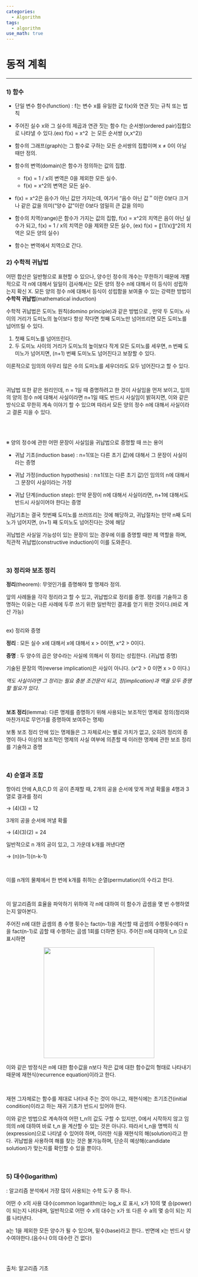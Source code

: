 ```yaml
---
categories:
  - Algorithm
tags:
  - algorithm
use_math: true
---
```

# 동적 계획
___

### 1) 함수

- 단일 변수 함수(function) : f는 변수 x를 유일한 값 f(x)와 연관 짓는 규칙 또는 법칙

- 주어진 실수 x와 그 실수의 제곱과 연관 짓는 함수 f는 순서쌍(ordered pair)집합으로 나타낼 수 있다.(ex) f(x) = x^2  는 모든 순서쌍 (x,x^2))

- 함수의 그래프(graph)는 그 함수로 구하는 모든 순서쌍의 집합이며 x ≠ 0이 아닐 때만 정의.

- 함수의 변역(domain)은 함수가 정의하는 값의 집합.
	- f(x) = 1 / x의 변역은 0을 제외한 모든 실수.
	- f(x) = x^2의 변역은 모든 실수.

- f(x) = x^2은 음수가 아닌 값만 가지는데, 여기서 “음수 아닌 값＂이란 0보다 크거나 같은 값을 의미(“양수 값”이란 0보다 엄밀히 큰 값을 의미)

- 함수의 치역(range)은 함수가 가지는 값의 집합, f(x) = x^2의 치역은 음이 아닌 실수가 되고, f(x) = 1 / x의 치역은 0을 제외한 모든 실수, (ex) f(x) = 〖(1/x)〗^2의 치역은 모든 양의 실수)

- 함수는 변역에서 치역으로 간다.


### 2) 수학적 귀납법

어떤 합산은 일반형으로 표현할 수 있으나, 양수인 정수의 개수는 무한하기 때문에 개별적으로 각 n에 대해서 일일이 검사해서는 모든 양의 정수 n에 대해서 이 등식이 성립하는지 확신 X. 모든 양의 정수 n에 대해서 등식이 성립함을 보여줄 수 있는 강력한 방법이 **수학적 귀납법**(mathematical induction)

수학적 귀납법은 도미노 원칙(domino principle)과 같은 방법으로 , 만약 두 도미노 사이의 거리가 도미노의 높이보다 항상 작다면 첫째 도미노만 넘어뜨리면 모든 도미노를 넘어뜨릴 수 있다.

1. 첫째 도미노를 넘어뜨린다.
2. 두 도미노 사이의 거리가 도미노의 높이보다 작게 모든 도미노를 세우면, n 번째 도미노가 넘어지면, (n+1) 번째 도미노도 넘어진다고 보장할 수 있다.

이론적으로 임의의 아무리 많은 수의 도미노를 세우더라도 모두 넘어진다고 할 수 있다.

<br>


귀납법 또한 같은 원리인데, n = 1일 때 증명하려고 한 것이 사실임을 먼저 보이고, 임의의 양의 정수 n에 대해서 사실이라면 n+1일 때도 반드시 사실임이 밝혀지면, 이와 같은 방식으로 무한히 계속 이야기 할 수 있으며 따라서 모든 양의 정수 n에 대해서 사실이라고 결론 지을 수 있다.

<br>
<br>


※ 양의 정수에 관한 어떤 문장이 사실임을 귀납법으로 증명할 때 쓰는 용어

- 귀납 기초(induction base) : n=1(또는 다른 초기 값)에 대해서 그 문장이 사실이라는 증명

- 귀납 가정(induction hypothesis) : n≥1(또는 다른 초기 값)인 임의의 n에 대해서 그 문장이 사실이라는 가정

- 귀납 단계(induction step): 만약 문장이 n에 대해서 사실이라면, n+1에 대해서도 반드시 사실이어야 한다는 증명

귀납기초는 결국 첫번째 도미노를 쓰러뜨리는 것에 해당하고, 귀납절차는 만약 n째 도미노가 넘어지면, (n+1) 째 도미노도 넘어진다는 것에 해당

귀납법은 사실일 가능성이 있는 문장이 있는 경우에 이를 증명할 때만 제 역할을 하며, 직관적 귀납법(constructive induction)이 이를 도와준다.

<br>

### 3) 정리와 보조 정리

**정리**(theorem): 무엇인가를 증명해야 할 명제라 정의.

앞의 사례들을 각각 정리라고 할 수 있고, 귀납법으로 정리를 증명.
정리를 기술하고 증명하는 이유는 다른 사례에 두루 쓰기 위한 일반적인 결과를 얻기 위한 것이다.(바로 계산 가능)

<br>
ex) 정리와 증명

**정리** : 모든 실수 x에 대해서 x에 대해서 x > 0이면, x^2 > 0이다.

**증명** : 두 양수의 곱은 양수라는 사실에 의해서 이 정리는 성립한다. (귀납법 증명)

기술된 문장의 역(reverse implication)은 사실이 아니다. (x^2 > 0 이면 x > 0 이다.)

*역도 사실이라면 그 정리는 필요 충분 조건문이 되고, 정(implication)과 역을 모두 증명할 필요가 있다.*

<br>


**보조 정리**(lemma): 다른 명제를 증명하기 위해 사용되는 보조적인 명제로 정의(정리와 마찬가지로 무언가를 증명하여 보여주는 명제)

보통 보조 정리 안에 있는 명제들은 그 자체로서는 별로 가치가 없고, 오히려 정리의 증명이 하나 이상의 보조적인 명제의 사실 여부에 의존할 때 이러한 명제에 관한 보조 정리를 기술하고 증명

<br>

### 4) 순열과 조합


항아리 안에 A,B,C,D 의 공이 존재할 때, 2개의 공을 순서에 맞게 꺼낼 확률을 4행과 3열로 결과를 정리 

-> (4)(3) = 12

3개의 공을 순서에 꺼낼 확률 

-> (4)(3)(2) = 24

일반적으로 n 개의 공이 있고, 그 가운데 k개를 꺼낸다면 

-> (n)(n-1)(n-k-1)

<br>

이를 n개의 물체에서 한 번에 k개를 취하는 순열(permutation)의 수라고 한다.


<center><img src="https://github.com/limbsoo/limbsoo.github.io/assets/96706760/f1c41ede-64c4-431b-b57a-582e4c25a297" alt >
<em></em>
</center>

<br>


이 알고리즘의 효율을 파악하기 위하여 각 n에 대하여 이 함수가 곱셈을 몇 번 수행하였는지 알아본다.

주어진 n에 대한 곱셈의 총 수행 횟수는 fact(n-1)을 계산할 때 곱셈의 수행횟수에다 n을 fact(n-1)로 곱할 때 수행하는 곱셈 1회를 더하면 된다. 주어진 n에 대하여 t_n 으로 표시하면

<center><img src="https://github.com/limbsoo/limbsoo.github.io/assets/96706760/9822aaeb-18f3-4aef-a8b4-2696ed98b1b1" alt width=300>
<em></em>
</center>



이와 같은 방정식은 n에 대한 함수값을 n보다 작은 값에 대한 함수값의 형태로 나타내기 때문에 재현식(recurrence equation)이라고 한다.

<br>

재현 그자체로는 함수를 제대로 나타내 주는 것이 아니고, 재현식에는 초기조건(initial condition)이라고 하는 재귀 기초가 반드시 있어야 한다.

이와 같은 방법으로 계속하여 어떤 t_n의 값도 구할 수 있지만, 0에서 시작하지 않고 임의의 n에 대하여 바로 t_n 을 계산할 수 있는 것은 아니다.
따라서 t_n을 명백히 식(expression)으로 나타낼 수 있어야 하며, 이러한 식을 재현식의 해(solution)라고 한다. 귀납법을 사용하여 해를 찾는 것은 불가능하며, 단순히 예상해(candidate solution)가 맞는지를 확인할 수 있을 뿐이다.

<br>

### 5) 대수(logarithm) 

: 알고리즘 분석에서 가장 많이 사용되는 수학 도구 중 하나.

어떤 수 x의 사용 대수(common logarithm)는 log_⁡x 로 표시, x가 10의 몇 승(power)이 되는지 나타내며, 일반적으로 어떤 수 x의 대수는 x가 또 다른 수 a의 몇 승이 되는 지를 나타낸다.

a는 1을 제외한 모든 양수가 될 수 있으며, 밑수(base)라고 한다.. 반면에 x는 반드시 양수여야한다.(음수나 0의 대수란 건 없다) 


<br>
<br>


출처: 알고리즘 기초